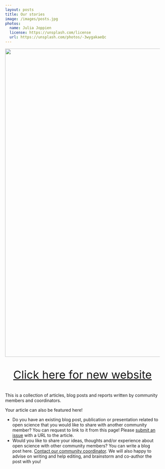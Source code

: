 ```yaml
---
layout: posts
title: Our stories
image: /images/posts.jpg
photos:
  name: Julia Joppien
  license: https://unsplash.com/license
  url: https://unsplash.com/photos/-3wygakaeQc
---
```


<div style="display: flex; justify-content: center;">
    <img src="https://github.com/osc-delft/osc-delft.github.io/blob/master/images/red-box-declare-out-of-date.png?raw=true" width="1000">
</div>
<p style="text-align:center; font-size:36px;"><a href="new_website">Click here for new website</a></p>

This is a collection of articles, blog posts and reports written by community members and coordinators.

Your article can also be featured here!
- Do you have an existing blog post, publication or presentation related to open science that you would like to share with another community member? You can request to link to it from this page! Please [submit an issue](https://github.com/osc-delft/osc-delft.github.io/issues) with a URL to the article.
- Would you like to share your ideas, thoughts and/or experience about open science with other community members? You can write a blog post here. [Contact our community coordinator](mailto:T.Y.Yankelevich@tudelft.nl). We will also happy to advise on writing and help editing, and brainstorm and co-author the post with you!